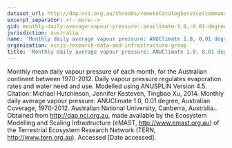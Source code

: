 ```yaml
---
dataset_url: http://dap.nci.org.au/thredds/remoteCatalogService?command=subset&catalog=http://dapds00.nci.org.au/thredds/catalogs/rr9/emast_tern-climate-emast-anuclimate-0_01deg-v1m0_aus-mon-land-vapp-e_01-1970_2012.xml&dataset=eMAST_ANUClimate_mon_vapp_v1m0_1970_2012_agg
excerpt_separator: <!--more-->
gid: monthly-daily-average-vapour-pressure:-anuclimate-1.0,-0.01-degree,-australian-coverage,-1970-2012
jurisdiction: australia
name: 'Monthly daily average vapour pressure: ANUClimate 1.0, 0.01 degree, Australian Coverage, 1970-2012'
organisation: ncris-research-data-and-infrastructure-group
title: 'Monthly daily average vapour pressure: ANUClimate 1.0, 0.01 degree, Australian Coverage, 1970-2012'
---
```


Monthly mean daily vapour pressure of each month, for the Australian continent between 1970-2012. Daily vapour pressure regulates evaporation rates and water need and use. Modelled using ANUSPLIN Version 4.5. Citation: Michael Hutchinson, Jennifer Kesteven, Tingbao Xu, 2014. Monthly daily average vapour pressure: ANUClimate 1.0, 0.01 degree, Australian Coverage, 1970-2012. Australian National University, Canberra, Australia.. Obtained from http://dap.nci.org.au, made available by the Ecosystem Modelling and Scaling Infrastructure (eMAST, http://www.emast.org.au) of the Terrestrial Ecosystem Research Network (TERN, http://www.tern.org.au). Accessed [Date accessed].